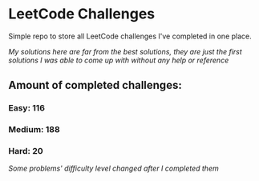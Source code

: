 
# LeetCode Challenges

Simple repo to store all LeetCode challenges I've completed in one place.

<i>My solutions here are far from the best solutions, they are just the first solutions I was able to come up with without any help or reference</i>

## Amount of completed challenges:

### Easy: 116

### Medium: 188

### Hard: 20

<i>Some problems' difficulty level changed after I completed them</i>
